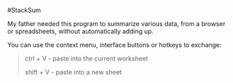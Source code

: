 #StackSum

My father needed this program to summarize various data, from a browser or spreadsheets, without automatically adding up.

You can use the context menu, interface buttons or hotkeys to exchange:

> ctrl + V - paste into the current worksheet
> 
> shift + V - paste into a new sheet
